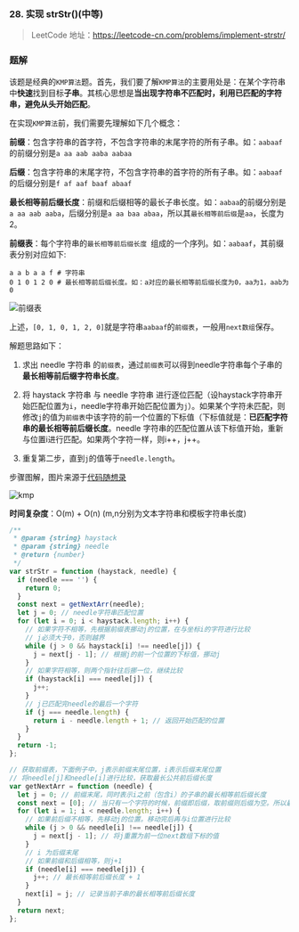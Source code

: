 ### 28. 实现 strStr()(中等)

> LeetCode 地址：https://leetcode-cn.com/problems/implement-strstr/

### 题解

该题是经典的`KMP算法`题。首先，我们要了解`KMP算法`的主要用处是：在某个字符串中**快速**找到目标**子串**。其核心思想是**当出现字符串不匹配时，利用已匹配的字符串，避免从头开始匹配**。

在实现`KMP算法`前，我们需要先理解如下几个概念：

**前缀**：包含字符串的首字符，不包含字符串的末尾字符的所有子串。如：`aabaaf`的前缀分别是`a aa aab aaba aabaa`

**后缀**：包含字符串的末尾字符，不包含字符串的首字符的所有子串。如：`aabaaf`的后缀分别是`f af aaf baaf abaaf`

**最长相等前后缀长度**：前缀和后缀相等的最长子串长度。如：`aabaa`的前缀分别是`a aa aab aaba`，后缀分别是`a aa baa abaa`，所以其`最长相等前后缀`是`aa`，长度为 2。

**前缀表**：每个字符串的`最长相等前后缀长度 `组成的一个序列。如：`aabaaf`，其前缀表分别对应如下:

```shell
a a b a a f # 字符串
0 1 0 1 2 0 # 最长相等前后缀长度。如：a对应的最长相等前后缀长度为0，aa为1，aab为0
```

![前缀表](https://raw.githubusercontent.com/kerwin-ly/Blog/main/assets/imgs/data-structure/kmp-prefix.png)


上述，`[0, 1, 0, 1, 2, 0]`就是字符串`aabaaf`的`前缀表`，一般用`next数组`保存。

解题思路如下：

1. 求出 needle 字符串 的`前缀表`，通过`前缀表`可以得到needle字符串每个子串的**最长相等前后缀字符串长度**。

2. 将 haystack 字符串 与 needle 字符串 进行逐位匹配（设haystack字符串开始匹配位置为`i`，needle字符串开始匹配位置为`j`）。如果某个字符未匹配，则 修改`j`的值为`前缀表`中该字符的前一个位置的下标值（下标值就是：**已匹配字符串的最长相等前后缀长度**。needle 字符串的匹配位置从该下标值开始，重新与位置i进行匹配。如果两个字符一样，则i++，j++。

3. 重复第二步，直到`j`的值等于`needle.length`。

步骤图解，图片来源于[代码随想录](https://programmercarl.com/0028.%E5%AE%9E%E7%8E%B0strStr.html#%E5%85%B6%E4%BB%96%E8%AF%AD%E8%A8%80%E7%89%88%E6%9C%AC)

![kmp](https://raw.githubusercontent.com/kerwin-ly/Blog/main/assets/imgs/data-structure/kmp1.gif)

**时间复杂度**：O(m) + O(n) (m,n分别为文本字符串和模板字符串长度)

```js
/**
 * @param {string} haystack
 * @param {string} needle
 * @return {number}
 */
var strStr = function (haystack, needle) {
  if (needle === '') {
    return 0;
  }
  const next = getNextArr(needle);
  let j = 0; // needle字符串匹配位置
  for (let i = 0; i < haystack.length; i++) {
    // 如果字符不相等，先根据前缀表挪动j的位置，在与坐标i的字符进行比较
    // j必须大于0，否则越界
    while (j > 0 && haystack[i] !== needle[j]) {
      j = next[j - 1]; // 根据j的前一个位置的下标值，挪动j
    }
    // 如果字符相等，则两个指针往后挪一位，继续比较
    if (haystack[i] === needle[j]) {
      j++;
    }
    // j已匹配完needle的最后一个字符
    if (j === needle.length) {
      return i - needle.length + 1; // 返回开始匹配的位置
    }
  }
  return -1;
};

// 获取前缀表，下面例子中，j表示前缀末尾位置，i表示后缀末尾位置
// 将needle[j]和needle[i]进行比较，获取最长公共前后缀长度
var getNextArr = function (needle) {
  let j = 0; // 前缀末尾，同时表示i之前（包含i）的子串的最长相等前后缀长度
  const next = [0]; // 当只有一个字符的时候，前缀即后缀，取前缀则后缀为空。所以最长前后缀长度为0。
  for (let i = 1; i < needle.length; i++) {
    // 如果前后缀不相等，先移动j的位置。移动完后再与i位置进行比较
    while (j > 0 && needle[i] !== needle[j]) {
      j = next[j - 1]; // 将j重置为前一位next数组下标的值
    }
    // i 为后缀末尾
    // 如果前缀和后缀相等，则j+1
    if (needle[i] === needle[j]) {
      j++; // 最长相等前后缀长度 + 1
    }
    next[i] = j; // 记录当前子串的最长相等前后缀长度
  }
  return next;
};
```
